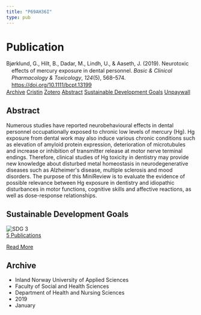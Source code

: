 ```yaml
---
title: "P69AH36I"
type: pub
---
```

<h1>Publication</h1>
<article id="csl-bib-container-P69AH36I" class="csl-bib-container">
  <div class="csl-bib-body" style="line-height: 1.35; padding-left: 1em; text-indent:-1em;">
  <div class="csl-entry">Bj&#xF8;rklund, G., Hilt, B., Dadar, M., Lindh, U., &amp; Aaseth, J. (2019). Neurotoxic effects of mercury exposure in dental personnel. <i>Basic &amp; Clinical Pharmacology &amp; Toxicology</i>, <i>124</i>(5), 568&#x2013;574. <a href="https://doi.org/10.1111/bcpt.13199">https://doi.org/10.1111/bcpt.13199</a></div>
</div>
  <div class="csl-bib-buttons">
    <a href="#taxonomy-article-P69AH36I" class="csl-bib-button">Archive</a>
    <a href="https://app.cristin.no/results/show.jsf?id=1660052" alt="Cristin URL" class="csl-bib-button">Cristin</a>
    <a href="http://zotero.org/groups/5402882/items/P69AH36I" alt="Zotero URL" class="csl-bib-button">Zotero</a>
    <a href="#abstract-article-P69AH36I" class="csl-bib-button">Abstract</a>
    <a href="#sdg-article-P69AH36I" class="csl-bib-button">Sustainable Development Goals</a>
    <a href="https://onlinelibrary.wiley.com/doi/pdfdirect/10.1111/bcpt.13199" class="csl-bib-button">Unpaywall</a>
  </div>
  <div id="csl-bib-meta-container-P69AH36I"></div>
</article>
<div id="csl-bib-meta-P69AH36I" class="csl-bib-meta">
  <article id="abstract-article-P69AH36I" class="abstract-article">
    <h1>Abstract</h1>
    Numerous studies have reported neurobehavioural effects in dental personnel occupationally exposed to chronic low levels of mercury (Hg). Hg exposure from dental work may also induce various chronic conditions such as elevation of amyloid protein expression, deterioration of microtubules and increase or inhibition of transmitter release at motor nerve terminal endings. Therefore, clinical studies of Hg toxicity in dentistry may provide new knowledge about disturbed metal homeostasis in neurodegenerative diseases such as Alzheimer's disease, multiple sclerosis and mood disorders. The purpose of this MiniReview is to evaluate the evidence of possible relevance between Hg exposure in dentistry and idiopathic disturbances in motor functions, cognitive skills and affective reactions, as well as dose-response relationships.
  </article>
  <article id="sdg-article-P69AH36I" class="sdg-article">
    <h1>Sustainable Development Goals</h1>
    <div class="sdg-container"><div id="sdg3" class="sdg"> <img src="{{< params subfolder >}}images/sdg/sdg03_en.png" class="image" alt="SDG 3"> <div class="sdg-overlay"> <a href="{{< params subfolder >}}en/archive/?sdg=3#archive" class="sdg-publication-count"><span>5</span> Publications</a> <p><a href="https://sdgs.un.org/goals/goal3" class="sdg-read-more">Read More</a></p> </div> </div></div>
  </article>
  <article id="taxonomy-article-P69AH36I" class="taxonomy-article">
    <h1>Archive</h1>
    <ul>
      <li>Inland Norway University of Applied Sciences</li>
      <li>Faculty of Social and Health Sciences</li>
      <li>Department of Health and Nursing Sciences</li>
      <li>2019</li>
      <li>January</li>
    </ul>
  </article>
</div>
